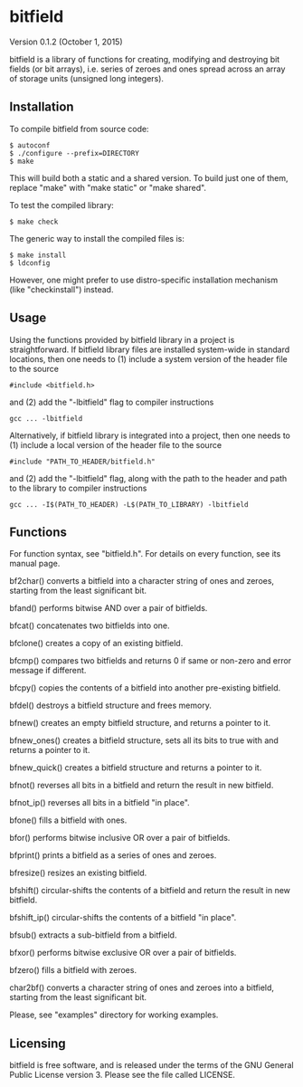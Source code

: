 bitfield
========
Version 0.1.2 (October 1, 2015)

bitfield is a library of functions for creating, modifying and destroying bit 
fields (or bit arrays), i.e. series of zeroes and ones spread across an array 
of storage units (unsigned long integers).

Installation
------------

To compile bitfield from source code:

    $ autoconf
    $ ./configure --prefix=DIRECTORY
    $ make

This will build both a static and a shared version. To build just one of them, 
replace "make" with "make static" or "make shared".

To test the compiled library:

    $ make check

The generic way to install the compiled files is:

    $ make install
    $ ldconfig

However, one might prefer to use distro-specific installation mechanism (like 
"checkinstall") instead.

Usage
-----

Using the functions provided by bitfield library in a project is straightforward.
If bitfield library files are installed system-wide in standard locations, then 
one needs to (1) include a system version of the header file to the source

    #include <bitfield.h>

and (2) add the "-lbitfield" flag to compiler instructions

    gcc ... -lbitfield

Alternatively, if bitfield library is integrated into a project, then one needs 
to (1) include a local version of the header file to the source

    #include "PATH_TO_HEADER/bitfield.h"

and (2) add the "-lbitfield" flag, along with the path to the header and path 
to the library to compiler instructions

    gcc ... -I$(PATH_TO_HEADER) -L$(PATH_TO_LIBRARY) -lbitfield

Functions
---------

For function syntax, see "bitfield.h". For details on every function, see its 
manual page.

bf2char() converts a bitfield into a character string of ones and zeroes, 
starting from the least significant bit.

bfand() performs bitwise AND over a pair of bitfields.

bfcat() concatenates two bitfields into one.

bfclone() creates a copy of an existing bitfield.

bfcmp() compares two bitfields and returns 0 if same or non-zero and error 
message if different.

bfcpy() copies the contents of a bitfield into another pre-existing bitfield.

bfdel() destroys a bitfield structure and frees memory.

bfnew() creates an empty bitfield structure, and returns a pointer to it.

bfnew_ones() creates a bitfield structure, sets all its bits to true with and 
returns a pointer to it.

bfnew_quick() creates a bitfield structure and returns a pointer to it.

bfnot() reverses all bits in a bitfield and return the result in new bitfield.

bfnot_ip() reverses all bits in a bitfield "in place".

bfone() fills a bitfield with ones.

bfor() performs bitwise inclusive OR over a pair of bitfields.

bfprint() prints a bitfield as a series of ones and zeroes.

bfresize() resizes an existing bitfield.

bfshift() circular-shifts the contents of a bitfield and return the result in 
new bitfield.

bfshift_ip() circular-shifts the contents of a bitfield "in place".

bfsub() extracts a sub-bitfield from a bitfield.

bfxor() performs bitwise exclusive OR over a pair of bitfields.

bfzero() fills a bitfield with zeroes.

char2bf() converts a character string of ones and zeroes into a bitfield, 
starting from the least significant bit.

Please, see "examples" directory for working examples.

Licensing
---------

bitfield is free software, and is released under the terms of the GNU General 
Public License version 3. Please see the file called LICENSE.
